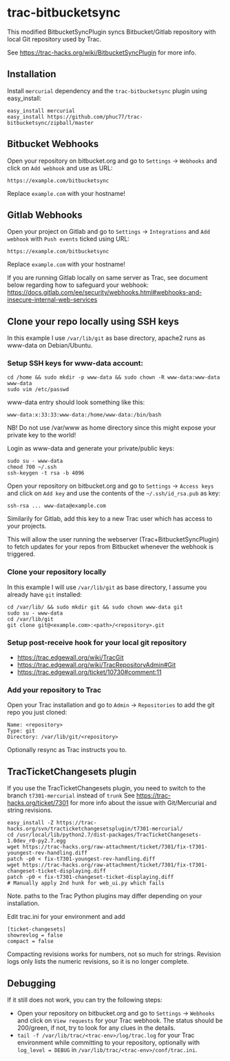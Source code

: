 ﻿# trac-bitbucketsync

This modified BitbucketSyncPlugin syncs Bitbucket/Gitlab repository with local Git repository used by Trac.

See https://trac-hacks.org/wiki/BitbucketSyncPlugin for more info.

## Installation

Install `mercurial` dependency and the `trac-bitbucketsync` plugin using easy_install:
```
easy_install mercurial
easy_install https://github.com/phuc77/trac-bitbucketsync/zipball/master
```

## Bitbucket Webhooks

Open your repository on bitbucket.org and go to `Settings` -> `Webhooks` and click on `Add webhook` and use as URL:
```
https://example.com/bitbucketsync
```
Replace `example.com` with your hostname!

## Gitlab Webhooks

Open your project on Gitlab and go to `Settings` -> `Integrations` and `Add webhook` with `Push events` ticked using URL:
```
https://example.com/bitbucketsync
```
Replace `example.com` with your hostname!

If you are running Gitlab locally on same server as Trac, see document below regarding how to safeguard your webhook:
https://docs.gitlab.com/ee/security/webhooks.html#webhooks-and-insecure-internal-web-services

## Clone your repo locally using SSH keys

In this example I use `/var/lib/git` as base directory, apache2 runs as www-data on Debian/Ubuntu.

### Setup SSH keys for www-data account:
```
cd /home && sudo mkdir -p www-data && sudo chown -R www-data:www-data www-data
sudo vim /etc/passwd
```
www-data entry should look something like this:
```
www-data:x:33:33:www-data:/home/www-data:/bin/bash
```
NB! Do not use /var/www as home directory since this might expose your private key to the world!

Login as www-data and generate your private/public keys:
```
sudo su - www-data
chmod 700 ~/.ssh
ssh-keygen -t rsa -b 4096
```
Open your repository on bitbucket.org and go to `Settings` -> `Access keys` and click on `Add key` and use the contents of the `~/.ssh/id_rsa.pub` as key:
```
ssh-rsa ... www-data@example.com
```
Similarily for Gitlab, add this key to a new Trac user which has access to your projects.

This will allow the user running the webserver (Trac+BitbucketSyncPlugin) to fetch updates for your repos from Bitbucket whenever the webhook is triggered.

### Clone your repository locally

In this example I will use `/var/lib/git` as base directory, I assume you already have `git` installed:

```
cd /var/lib/ && sudo mkdir git && sudo chown www-data git
sudo su - www-data
cd /var/lib/git
git clone git@<example.com>:<path>/<repository>.git
```

### Setup post-receive hook for your local git repository

* https://trac.edgewall.org/wiki/TracGit
* https://trac.edgewall.org/wiki/TracRepositoryAdmin#Git
* https://trac.edgewall.org/ticket/10730#comment:11

### Add your repository to Trac

Open your Trac installation and go to `Admin` -> `Repositories` to add the git repo you just cloned:
```
Name: <repository>
Type: git
Directory: /var/lib/git/<repository>
```
Optionally resync as Trac instructs you to.

## TracTicketChangesets plugin

If you use the TracTicketChangesets plugin, you need to switch to the branch `t7301-mercurial` instead of `trunk`
See https://trac-hacks.org/ticket/7301 for more info about the issue with Git/Mercurial and string revisions.

```
easy_install -Z https://trac-hacks.org/svn/tracticketchangesetsplugin/t7301-mercurial/
cd /usr/local/lib/python2.7/dist-packages/TracTicketChangesets-1.0dev_r0-py2.7.egg
wget https://trac-hacks.org/raw-attachment/ticket/7301/fix-t7301-youngest-rev-handling.diff
patch -p0 < fix-t7301-youngest-rev-handling.diff
wget https://trac-hacks.org/raw-attachment/ticket/7301/fix-t7301-changeset-ticket-displaying.diff
patch -p0 < fix-t7301-changeset-ticket-displaying.diff
# Manually apply 2nd hunk for web_ui.py which fails
```
Note. paths to the Trac Python plugins may differ depending on your installation.

Edit trac.ini for your environment and add
```
[ticket-changesets]
showrevlog = false
compact = false
```
Compacting revisions works for numbers, not so much for strings.
Revision logs only lists the numeric revisions, so it is no longer complete.

## Debugging

If it still does not work, you can try the following steps:

* Open your repository on bitbucket.org and go to `Settings` -> `Webhooks` and click on `View requests` for your Trac webhook.
  The status should be 200/green, if not, try to look for any clues in the details.
* `tail -f /var/lib/trac/<trac-env>/log/trac.log` for your Trac environment while committing to your repository, optionally with `log_level = DEBUG` in `/var/lib/trac/<trac-env>/conf/trac.ini`.